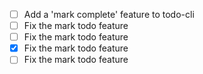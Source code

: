 - [ ] Add a 'mark complete' feature to todo-cli
- [ ] Fix the mark todo feature
- [ ] Fix the mark todo feature
- [x] Fix the mark todo feature
- [ ] Fix the mark todo feature